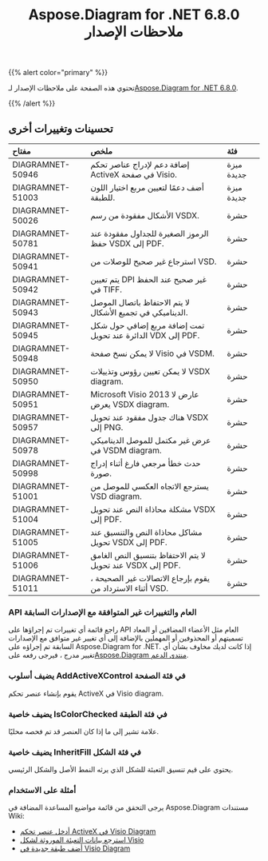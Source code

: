 ﻿---
title: Aspose.Diagram for .NET 6.8.0 ملاحظات الإصدار
type: docs
weight: 40
url: /ar/net/aspose-diagram-for-net-6-8-0-release-notes/
---
{{% alert color="primary" %}} 

 تحتوي هذه الصفحة على ملاحظات الإصدار لـ[Aspose.Diagram for .NET 6.8.0](https://www.nuget.org/packages/Aspose.Diagram/6.8.0).

{{% /alert %}} 
## **تحسينات وتغييرات أخرى**

|**مفتاح**|**ملخص**|**فئة**|
|:- |:- |:- |
|DIAGRAMNET-50946|إضافة دعم لإدراج عناصر تحكم ActiveX في صفحة Visio.|ميزة جديدة|
|DIAGRAMNET-51003|أضف دعمًا لتعيين مربع اختيار اللون للطبقة.|ميزة جديدة|
|DIAGRAMNET-50026|الأشكال مفقودة من رسم VSDX.|حشرة|
|DIAGRAMNET-50781|الرموز الصغيرة للجداول مفقودة عند حفظ VSDX إلى PDF.|حشرة|
|DIAGRAMNET-50941|استرجاع غير صحيح للوصلات من VSD.|حشرة|
|DIAGRAMNET-50942|يتم تعيين DPI غير صحيح عند الحفظ في TIFF.|حشرة|
|DIAGRAMNET-50943|لا يتم الاحتفاظ باتصال الموصل الديناميكي في تجميع الأشكال.|حشرة|
|DIAGRAMNET-50945|تمت إضافة مربع إضافي حول شكل الدائرة عند تحويل VDX إلى PDF.|حشرة|
|DIAGRAMNET-50948|لا يمكن نسخ صفحة Visio في VSDM.|حشرة|
|DIAGRAMNET-50950|لا يمكن تعيين رؤوس وتذييلات VSDX diagram.|حشرة|
|DIAGRAMNET-50951|Microsoft Visio 2013 عارض لا يعرض VSDX diagram.|حشرة|
|DIAGRAMNET-50957|هناك جدول مفقود عند تحويل VSDX إلى PNG.|حشرة|
|DIAGRAMNET-50978|عرض غير مكتمل للموصل الديناميكي في VSDM diagram.|حشرة|
|DIAGRAMNET-50998|حدث خطأ مرجعي فارغ أثناء إدراج صورة.|حشرة|
|DIAGRAMNET-51001|يسترجع الاتجاه العكسي للموصل من VSD diagram.|حشرة|
|DIAGRAMNET-51004|مشكلة محاذاة النص عند تحويل VSDX إلى PDF.|حشرة|
|DIAGRAMNET-51005|مشاكل محاذاة النص والتنسيق عند تحويل VSDX إلى PDF.|حشرة|
|DIAGRAMNET-51006|لا يتم الاحتفاظ بتنسيق النص الغامق عند تحويل VSDX إلى PDF.|حشرة|
|DIAGRAMNET-51011|يقوم بإرجاع الاتصالات غير الصحيحة ، أثناء الاسترداد من VSD.|حشرة|
### **API العام والتغييرات غير المتوافقة مع الإصدارات السابقة**
راجع قائمة أي تغييرات تم إجراؤها على API العام مثل الأعضاء المضافين أو المعاد تسميتهم أو المحذوفين أو المهملين بالإضافة إلى أي تغيير غير متوافق مع الإصدارات السابقة تم إجراؤه على Aspose.Diagram for .NET. إذا كانت لديك مخاوف بشأن أي تغيير مدرج ، فيرجى رفعه على[Aspose.Diagram منتدى الدعم](https://forum.aspose.com/c/diagram/17).
### **يضيف أسلوب AddActiveXControl في فئة الصفحة**
يقوم بإنشاء عنصر تحكم ActiveX في Visio diagram.
### **يضيف خاصية IsColorChecked في فئة الطبقة**
علامة تشير إلى ما إذا كان العنصر قد تم فحصه محليًا.
### **يضيف خاصية InheritFill في فئة الشكل**
يحتوي على قيم تنسيق التعبئة للشكل الذي يرثه النمط الأصل والشكل الرئيسي.
### **أمثلة على الاستخدام**
يرجى التحقق من قائمة مواضيع المساعدة المضافة في Aspose.Diagram مستندات Wiki:

- [أدخل عنصر تحكم ActiveX في Visio Diagram](/diagram/ar/net/insert-an-activex-control-in-the-visio-diagram/)
- [استرجع بيانات التعبئة الموروثة لشكل Visio](/diagram/ar/net/set-visio-shape-s-xform-line-and-fill-data/#retrieve-inherited-fill-data-of-a-visio-shape)
- [أضف طبقة جديدة في Visio Diagram](/diagram/ar/net/working-with-layers/#add-a-new-layer-in-the-visio-diagram)
